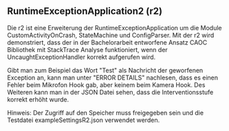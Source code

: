 RuntimeExceptionApplication2 (r2)
-

Die r2 ist eine Erweiterung der RuntimeExceptionApplication um die Module CustomActivityOnCrash, StateMachine und ConfigParser.
Mit der r2 wird demonstriert, dass der in der Bachelorarbeit entworfene Ansatz CAOC Bibliothek mit StackTrace Analyse funktioniert, wenn der UncaughtExceptionHandler korrekt aufgerufen wird.

Gibt man zum Beispiel das Wort "Test" als Nachricht der geworfenen Exception an, kann man unter "ERROR DETAILS" nachlesen, dass es einen Fehler beim Mikrofon Hook gab, aber keinem beim Kamera Hook. Des Weiteren kann man in der JSON Datei sehen, dass die Interventionsstufe korrekt erhöht wurde.  

Hinweis: Der Zugriff auf den Speicher muss freigegeben sein und die Testdatei exampleSettingsR2.json verwendet werden.
